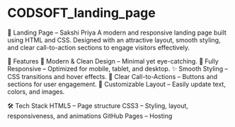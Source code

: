 # CODSOFT_landing_page
🚀 Landing Page – Sakshi Priya
A modern and responsive landing page built using HTML and CSS.
Designed with an attractive layout, smooth styling, and clear call-to-action sections to engage visitors effectively.

📌 Features
🎨 Modern & Clean Design – Minimal yet eye-catching.
📱 Fully Responsive – Optimized for mobile, tablet, and desktop.
✨ Smooth Styling – CSS transitions and hover effects.
🎯 Clear Call-to-Actions – Buttons and sections for user engagement.
🧩 Customizable Layout – Easily update text, colors, and images.

🛠️ Tech Stack
HTML5 – Page structure
CSS3 – Styling, layout, responsiveness, and animations
GitHub Pages – Hosting
